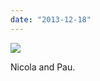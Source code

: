 ```yaml
---
date: "2013-12-18"
---
```


![](images/tumblr_my0vvx1hve1r16syio1_1280-1024x576.jpg)

Nicola and Pau.
